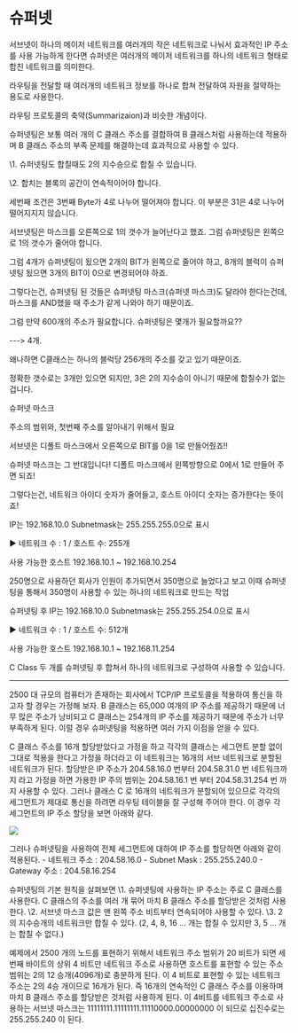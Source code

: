 # 슈퍼넷

서브넷이 하나의 메이저 네트워크를 여러개의 작은 네트워크로 나눠서 효과적인 IP 주소를 사용 가능하게 한다면 슈퍼넷은 여러개의 메이저 네트워크를 하나의 네트워크 형태로 합친 네트워크를 의미한다.



라우팅을 전달할 때 여러개의 네트워크 정보를 하나로 합쳐 전달하여 자원을 절약하는 용도로 사용한다.



라우팅 프로토콜의 축약(Summarizaion)과 비슷한 개념이다.

슈퍼넷팅은 보통 여러 개의 C 클래스 주소를 결합하여 B 클래스처럼 사용하는데 적용하며 B 클래스 주소의 부족 문제를 해결하는데 효과적으로 사용할 수 있다.



\1. 슈퍼넷팅도 합칠때도 2의 지수승으로 합칠 수 있습니다.

\2. 합치는 블록의 공간이 연속적이어야 합니다. 

세번째 조건은 3번째 Byte가 4로 나누어 떨어져야 합니다. 이 부분은 31은 4로 나누어 떨어지지지 않습니다.



서브넷팅은 마스크를 오른쪽으로 1의 갯수가 늘어난다고 했죠. 그럼 슈퍼넷팅은 왼쪽으로 1의 갯수가 줄어야 합니다.

그럼 4개가 슈퍼넷팅이 됬으면 2개의 BIT가 왼쪽으로 줄어야 하고, 8개의 블럭이 슈퍼넷팅 됬으면 3개의 BIT이 0으로 변경되어야 하죠.

그렇다는건, 슈퍼넷팅 된 것들은 슈퍼넷팅 마스크(슈퍼넷 마스크)도 달라야 한다는건데, 마스크를 AND했을 때 주소가 같게 나와야 하기 때문이죠.



그럼 만약 600개의 주소가 필요합니다. 슈퍼넷팅은 몇개가 필요할까요??

---> 4개.

왜나하면 C클래스는 하나의 블럭당 256개의 주소를 갖고 있기 때문이죠.

정확한 갯수로는 3개만 있으면 되지만, 3은 2의 지수승이 아니기 때문에 합칠수가 없는겁니다.



슈퍼넷 마스크

주소의 범위와, 첫번째 주소를 알아내기 위해서 필요

서브넷은 디폴트 마스크에서 오른쪽으로 BIT를 0을 1로 만들어줬죠!!

슈퍼넷 마스크는 그 반대입니다! 디폴트 마스크에서 왼쪽방향으로 0에서 1로 만들어 주면 되죠!

그렇다는건, 네트워크 아이디 숫자가 줄어들고, 호스트 아이디 숫자는 증가한다는 뜻이죠!



IP는 192.168.10.0 Subnetmask는 255.255.255.0으로 표시

▶ 네트워크 수 : 1 / 호스트 수: 255개

사용 가능한 호스트 192.168.10.1 ~ 192.168.10.254

 

250명으로 사용하던 회사가 인원이 추가되면서 350명으로 늘었다고 보고 이때 슈퍼넷팅을 통해서 350명이 사용할 수 있는 하나의 네트워크로 만드는 작업

슈퍼넷팅 후 IP는 192.168.10.0 Subnetmask는 255.255.254.0으로 표시

▶ 네트워크 수 : 1 / 호스트 수: 512개

사용 가능한 호스트 192.168.10.1 ~ 192.168.11.254

C Class 두 개를 슈퍼넷팅 후 합쳐서 하나의 네트워크로 구성하여 사용할 수 있습니다.

---

2500 대 규모의 컴퓨터가 존재하는 회사에서 TCP/IP 프로토콜을 적용하여 통신을 하고자 할 경우는 가정해 보자.
B 클래스는 65,000 여개의 IP 주소를 제공하기 때문에 너무 많은 주소가 낭비되고 C 클래스는 254개의 IP 주소를 제공하기 때문에 주소가 너무 부족하게 된다. 이럴 경우 슈퍼넷팅을 적용하면 여러 가지 이점을 얻을 수 있다.

C 클래스 주소를 16개 할당받았다고 가정을 하고 각각의 클래스는 세그먼트 분할 없이 그대로 적용을 한다고 가정을 하더라고 이 네트워크는 16개의 서브 네트워크로 분할된 네트워크가 된다. 할당받은 IP 주소가 204.58.16.0 번부터 204.58.31.0 번 네트워크까지 라고 가정을 하면 가용한 IP 주의 범위는 204.58.16.1 번 부터 204.58.31.254 번 까지 사용할 수 있다. 그러나 클래스 C 로 16개의 네트워크가 분할되어 있으므로 각각의 세그먼트가 제대로 통신을 하려면 라우팅 테이블을 잘 구성해 주어야 한다. 이 경우 각 세그먼트의 IP 주소 할당을 보면 아래와 같다.

![](http://postfiles12.naver.net/MjAxODAyMjBfNDYg/MDAxNTE5MTM1NTA0MTUw.wip0magN3nHIFt6ZJHh9V0vKgD86p0RueJKHx1ntJt4g.QB0jyf842HY_xODC_jRxfg6CBG1GVM8bxzFeGFEaCWsg.PNG.wnrjsxo/image.png?type=w773)

그러나 슈퍼넷팅을 사용하여 전체 세그먼트에 대하여 IP 주소를 할당하면 아래와 같이 적용된다.
\- 네트워크 주소 : 204.58.16.0
\- Subnet Mask : 255.255.240.0
\- Gateway 주소 : 204.58.16.254



슈퍼넷팅의 기본 원칙을 살펴보면
\1. 슈퍼넷팅에 사용하는 IP 주소는 주로 C 클래스를 사용한다. C 클래스의 주소를 여러 개 묶어 마치 B 클래스 주소를 할당받은 것처럼 사용한다.
\2. 서브넷 마스크 값은 맨 왼쪽 주소 비트부터 연속되어야 사용할 수 있다.
\3. 2의 지수승개의 네트워크만 합칠 수 있다. (2, 4, 8, 16 ... 개는 합칠 수 있지만 3, 5 ... 개는 합칠 수 없다.)



예제에서 2500 개의 노드를 표현하기 위해서 네트워크 주소 범위가 20 비트가 되면 세 번째 바이트의 상위 4 비트만 네트워크 주소로 사용하면 호스트를 표현할 수 있는 주소 범위는 2의 12 승개(4096개)로 충분하게 된다. 이 4 비트로 표현할 수 있는 네트워크 주소는 2의 4승 개이므로 16개가 된다. 즉 16개의 연속적인 C 클래스 주소를 이용하며 마치 B 클래스 주소를 할당받은 것처럼 사용하게 된다. 이 4비트를 네트워크 주소로 사용하는 서브넷 마스크는 11111111.11111111.11110000.00000000 이 되므로 십진수로는 255.255.240 이 된다.
